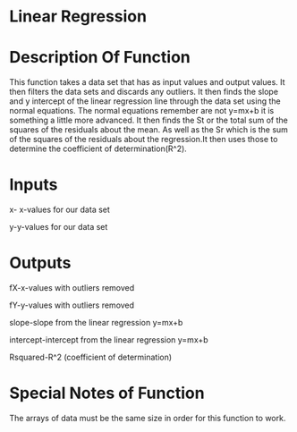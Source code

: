# Linear Regression


# Description Of Function
This function takes a data set that has as input values and output values. It then filters the data sets and discards any outliers. It then finds the slope and y intercept of the linear regression line through the data set using the normal equations. The normal equations remember are not y=mx+b it is something a little more advanced. It then finds the St or the total sum of the squares of the residuals about the mean. As well as the Sr which is the sum of the squares of the residuals about the regression.It then uses those to determine the coefficient of determination(R^2). 



# Inputs
x- x-values for our data set

y-y-values for our data set



# Outputs
fX-x-values with outliers removed

fY-y-values with outliers removed

slope-slope from the linear regression y=mx+b
 
intercept-intercept from the linear regression y=mx+b

Rsquared-R^2 (coefficient of determination)



# Special Notes of Function
The arrays of data must be the same size in order for this function to work. 
